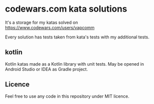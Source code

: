 # codewars.com kata solutions

It's a storage for my katas solved on https://www.codewars.com/users/vapcomm

Every solution has tests taken from kata's tests with my additional tests.

## kotlin

Kotlin katas made as a Kotlin library with unit tests. May be opened in Android Studio or IDEA as Gradle project.


## Licence

Feel free to use any code in this repository under MIT licence.
